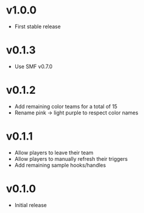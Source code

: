 # v1.0.0
- First stable release

# v0.1.3
- Use SMF v0.7.0

# v0.1.2
- Add remaining color teams for a total of 15
- Rename pink -> light purple to respect color names

# v0.1.1
- Allow players to leave their team
- Allow players to manually refresh their triggers
- Add remaining sample hooks/handles

# v0.1.0
- Initial release
